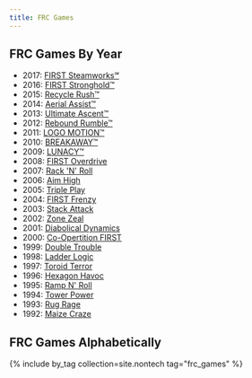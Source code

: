 ```yaml
---
title: FRC Games
---
```


## FRC Games By Year

* 2017: [FIRST Steamworks℠](first-steamworks)
* 2016: [FIRST Stronghold™](first-stronghold)
* 2015: [Recycle Rush™](recycle-rush)
* 2014: [Aerial Assist™](aerial-assist)
* 2013: [Ultimate Ascent™](ultimate-ascent)
* 2012: [Rebound Rumble™](rebound-rumble)
* 2011: [LOGO MOTION™](logo-motion)
* 2010: [BREAKAWAY™](breakaway)
* 2009: [LUNACY™](lunacy)
* 2008: [FIRST Overdrive](first-overdrive)
* 2007: [Rack 'N' Roll](rack-n-roll)
* 2006: [Aim High](aim-high)
* 2005: [Triple Play](triple-play)
* 2004: [FIRST Frenzy](first-frenzy)
* 2003: [Stack Attack](stack-attack)
* 2002: [Zone Zeal](zone-zeal)
* 2001: [Diabolical Dynamics](diabolical-dynamics)
* 2000: [Co-Opertition FIRST](co-opertition-first)
* 1999: [Double Trouble](double-trouble)
* 1998: [Ladder Logic](ladder-logic)
* 1997: [Toroid Terror](toroid-terror)
* 1996: [Hexagon Havoc](hexagon-havoc)
* 1995: [Ramp N' Roll](ramp-n-roll)
* 1994: [Tower Power](tower-power)
* 1993: [Rug Rage](rug-rage)
* 1992: [Maize Craze](maize-craze)

## FRC Games Alphabetically

{% include by_tag collection=site.nontech tag="frc_games" %}
